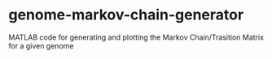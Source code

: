 # genome-markov-chain-generator
MATLAB code for generating and plotting the Markov Chain/Trasition Matrix for a given genome 
